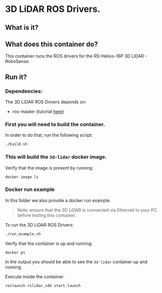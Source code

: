 # 3D LiDAR ROS Drivers. 

## What is it?


## What does this container do?

This container runs the ROS drivers for the RS-Helios-16P 3D LiDAR - RoboSense.

## Run it?

### Dependencies:

The 3D LiDAR ROS Drivers depends on:
  - ros-master (tutorial [here](../ros-master/))

### First you will need to build the container. 

In order to do that, run the following script:
```bash
./build.sh
```

### This will build the `3d-lidar` docker image. 

Verify that the image is present by running:
```bash
docker image ls
```

### Docker run example
In this folder we also provide a docker run example. 

> Note: ensure that the 3D LiDAR is connected via Ethernet to your PC before testing this container.

To run the 3D LiDAR ROS Drivers:
```bash
./run_example.sh
```

Verify that the container is up and running:
```bash
docker ps
```

In the output you should be able to see the `3d-lidar` container up and running.

Execute inside the container:
```bash
roslaunch rslidar_sdk start.launch
```




